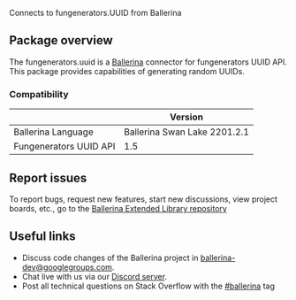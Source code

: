 Connects to fungenerators.UUID from Ballerina
## Package overview
The fungenerators.uuid is a [Ballerina](https://ballerina.io/) connector for fungenerators UUID API.
This package provides capabilities of generating random UUIDs.

### Compatibility
|                           | Version                   |
|---------------------------|---------------------------|
| Ballerina Language        | Ballerina Swan Lake 2201.2.1|
| Fungenerators UUID API    | 1.5                       |

## Report issues
To report bugs, request new features, start new discussions, view project boards, etc., go to the [Ballerina Extended Library repository](https://github.com/ballerina-platform/ballerina-extended-library)

## Useful links
- Discuss code changes of the Ballerina project in [ballerina-dev@googlegroups.com](mailto:ballerina-dev@googlegroups.com).
- Chat live with us via our [Discord server](https://discord.gg/ballerinalang).
- Post all technical questions on Stack Overflow with the [#ballerina](https://stackoverflow.com/questions/tagged/ballerina) tag
